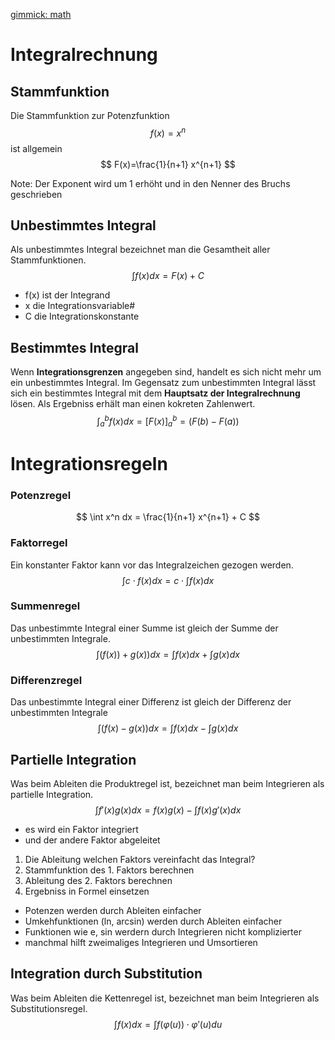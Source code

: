 [gimmick: math]()

# Integralrechnung

## Stammfunktion

Die Stammfunktion zur Potenzfunktion 
$$
f(x)=x^n
$$
ist allgemein
$$
F(x)=\frac{1}{n+1} x^{n+1}
$$

Note:
Der Exponent wird um 1 erhöht und in den Nenner des Bruchs geschrieben

## Unbestimmtes Integral

Als unbestimmtes Integral bezeichnet man die Gesamtheit aller Stammfunktionen.
$$
\int f(x) dx = F(x) + C
$$
- f(x) ist der Integrand
- x die Integrationsvariable#
- C die Integrationskonstante

## Bestimmtes Integral
Wenn **Integrationsgrenzen** angegeben sind, handelt es sich nicht mehr um ein unbestimmtes Integral.
Im Gegensatz zum unbestimmten Integral lässt sich ein bestimmtes Integral mit dem **Hauptsatz der Integralrechnung** lösen.
Als Ergebniss erhält man einen kokreten Zahlenwert.
$$
\int_{a}^{b} f(x) dx=[F(x)]_a^b=(F(b)-F(a))
$$

# Integrationsregeln

### Potenzregel
$$
\int x^n dx = \frac{1}{n+1} x^{n+1} + C
$$

### Faktorregel
Ein konstanter Faktor kann vor das Integralzeichen gezogen werden.
$$
\int c \cdot f(x) dx = c \cdot  \int f(x) dx
$$

### Summenregel
Das unbestimmte Integral einer Summe ist gleich der Summe der unbestimmten Integrale.
$$
\int (f(x)) + g(x)) dx = \int f(x)dx + \int g(x) dx
$$

### Differenzregel
Das unbestimmte Integral einer Differenz ist gleich der Differenz der unbestimmten Integrale
$$
\int (f(x) - g(x)) dx = \int f(x) dx - \int g(x) dx
$$

## Partielle Integration
Was beim Ableiten die Produktregel ist, bezeichnet man beim Integrieren als partielle Integration.
$$
\int f'(x) g(x) dx = f(x)g(x) - \int f(x) g'(x) dx
$$
- es wird ein Faktor integriert
- und der andere Faktor abgeleitet

1. Die Ableitung welchen Faktors vereinfacht das Integral?
2. Stammfunktion des 1. Faktors berechnen
3. Ableitung des 2. Faktors berechnen
4. Ergebniss in Formel einsetzen

- Potenzen werden durch Ableiten einfacher
- Umkehfunktionen (ln, arcsin) werden durch Ableiten einfacher
- Funktionen wie e, sin werdern durch Integrieren nicht komplizierter
- manchmal hilft zweimaliges Integrieren und Umsortieren

## Integration durch Substitution
Was beim Ableiten die Kettenregel ist, bezeichnet man beim Integrieren als Substitutionsregel.
$$
\int f(x) dx = \int f(\varphi (u)) \cdot \varphi'(u) du
$$
